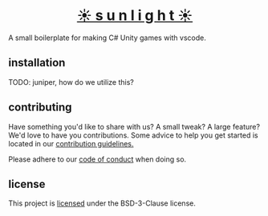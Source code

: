<h1 align="center">
  <a href="https://www.github.com/sogoodgames/sunlight">☀️ s u n l i g h t ☀️</a>
</h1>

A small boilerplate for making C# Unity games with vscode.

## installation

TODO: juniper, how do we utilize this?

## contributing

Have something you'd like to share with us? A small tweak? A large feature? We'd love to have you contributions. Some advice to help you get started is located in our [contribution guidelines.](.github/CONTRIBUTING.md)

Please adhere to our [code of conduct](CODE_OF_CONDUCT.md) when doing so.

## license

This project is [licensed](LICENSE.md) under the BSD-3-Clause license.
